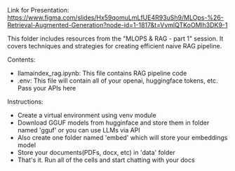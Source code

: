 Link for Presentation: 
https://www.figma.com/slides/Hx59qomuLmLfUE4R93uSh9/MLOps-%26-Retrieval-Augmented-Generation?node-id=1-1817&t=VvmlQTKoOMlh3DK9-1

This folder includes resources from the "MLOPS & RAG - part 1" session. It covers techniques and strategies for creating efficient naive RAG pipeline.

Contents:
- llamaindex_rag.ipynb: This file contains RAG pipeline code
- .env: This file will contain all of your openai, huggingface tokens, etc. Pass your APIs here

Instructions:
- Create a virtual environment using venv module
- Download GGUF models from hugginface and store them in folder named 'gguf' or you can use LLMs via API
- Also create one folder named 'embed' which will store your embeddings model
- Store your documents(PDFs, docx, etc) in 'data' folder
- That's it. Run all of the cells and start chatting with your docs
